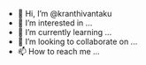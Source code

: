 - 👋 Hi, I’m @kranthivantaku
- 👀 I’m interested in ...
- 🌱 I’m currently learning ...
- 💞️ I’m looking to collaborate on ...
- 📫 How to reach me ...

<!---
kranthivantaku/kranthivantaku is a ✨ special ✨ repository because its `README.md` (this file) appears on your GitHub profile.
You can click the Preview link to take a look at your changes.
--->
